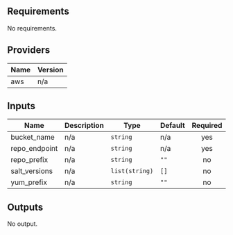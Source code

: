 <!-- BEGIN TFDOCS -->
## Requirements

No requirements.

## Providers

| Name | Version |
|------|---------|
| aws | n/a |

## Inputs

| Name | Description | Type | Default | Required |
|------|-------------|------|---------|:--------:|
| bucket\_name | n/a | `string` | n/a | yes |
| repo\_endpoint | n/a | `string` | n/a | yes |
| repo\_prefix | n/a | `string` | `""` | no |
| salt\_versions | n/a | `list(string)` | `[]` | no |
| yum\_prefix | n/a | `string` | `""` | no |

## Outputs

No output.

<!-- END TFDOCS -->
